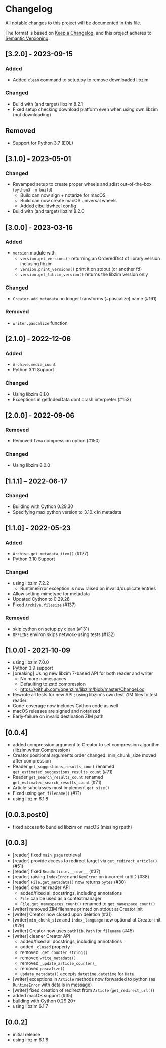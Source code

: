 # Changelog

All notable changes to this project will be documented in this file.

The format is based on [Keep a Changelog](https://keepachangelog.com/en/1.0.0/),
and this project adheres to [Semantic Versioning](https://semver.org/spec/v2.0.0.html).

## [3.2.0] - 2023-09-15

### Added

- Added `clean` command to setup.py to remove downloaded libzim

### Changed

- Build with (and target) libzim 8.2.1
- Fixed setup checking download platform even when using own libzim (not downloading)

## Removed

- Support for Python 3.7 (EOL)

## [3.1.0] - 2023-05-01

### Changed

- Revamped setup to create proper wheels and sdist out-of-the-box (`python3 -m build`)
  - Build can now sign + notarize for macOS
  - Build can now create macOS universal wheels
  - Added cibuildwheel config
- Build with (and target) libzim 8.2.0

## [3.0.0] - 2023-03-16

### Added

* `version` module with
  * `version.get_versions()` returning an OrderedDict of library:version inclusing libzim
  * `version.print_versions()` print it on stdout (or another fd)
  * `version.get_libzim_version()` returns the libzim version only

### Changed

* `Creator.add_metadata` no longer transforms (~pascalize) name (#161)

### Removed

* `writer.pascalize` function

## [2.1.0] - 2022-12-06

### Added

* `Archive.media_count`
* Python 3.11 Support

### Changed

* Using libzim 8.1.0
* Exceptions in getIndexData dont crash interpreter (#153)

## [2.0.0] - 2022-09-06

### Removed

* Removed `lzma` compression option (#150)

### Changed

* Using libzim 8.0.0

## [1.1.1] – 2022-06-17

### Changed

* Building with Cython 0.29.30
* Specifying max python version to 3.10.x in metadata

## [1.1.0] - 2022-05-23

### Added

* `Archive.get_metadata_item()` (#127)
* Python 3.10 Support

### Changed

* using libzim 7.2.2
  * RuntimeError exception is now raised on invalid/duplicate entries
* Allow setting mimetype for metadata
* Updated Cython to 0.29.28
* Fixed `Archive.filesize` (#137)

### Removed

* skip cython on setup.py clean (#131)
* `OFFLINE` environ skips network-using tests (#132)

## [1.0.0] - 2021-10-09

* using libzim 7.0.0
* Python 3.9 support
* [breaking] Using new libzim 7-based API for both reader and writer
  * No more namespaces
  * Defaulting to zstd compression
  * https://github.com/openzim/libzim/blob/master/ChangeLog
* Rewrote all tests for new API ; using libzim's own test ZIM files to test reader
* Code-coverage now includes Cython code as well
* macOS releases are signed and notarized
* Early-failure on invalid destination ZIM path

## [0.0.4]

* added compression argument to Creator to set compression algorithm (libzim.writer.Compression)
* Creator positional arguments order changed: min_chunk_size moved after compression
* Reader `get_suggestions_results_count` renamed `get_estimated_suggestions_results_count` (#71)
* Reader `get_search_results_count` renamed `get_estimated_search_results_count` (#71)
* Article subclasses must implement `get_size()`
* Fixed using `get_filename()` (#71)
* using libzim 6.1.8

## [0.0.3.post0]

* fixed access to bundled libzim on macOS (missing rpath)

## [0.0.3]

* [reader] fixed `main_page` retrieval
* [reader] provide access to redirect target via `get_redirect_article()` (#51)
* [reader] fixed `ReadArticle.__repr__` (#37)
* [reader] raising `IndexError` and `KeyError` on incorrect url/ID (#38)
* [reader] `File.get_metadata()` now returns `bytes` (#30)
* [reader] cleaner reader API
  * added/fixed all docstrings, including annotations
  * `File` can be used as a contextmanager
  * `File.get_namespaces_count()` renamed to `get_namespace_count()`
* [writer] removed ZIM filename printed on stdout at Creator init
* [writer] Creator now closed upon deletion (#31)
* [writer] `min_chunk_size` and `index_language` now optional at Creator init (#29)
* [writer] Creator now uses `pathlib.Path` for `filename` (#45)
* [writer] cleaner Creator API
  * added/fixed all docstrings, including annotations
  * added `_closed` property
  * removed `_get_counter_string()`
  * removed `write_metadata()`
  * removed `_update_article_counter)_`
  * removed `pascalize()`
  * `update_metadata()` accepts `datetime.datetime` for `Date`
* [writer] exceptions in `Article` methods now forwarded to python (as `RuntimeError` with details in message)
* [writer] fixed creation of redirect from `Article` (`get_redirect_url()`)
* added macOS support (#35)
* building with Cython 0.29.20+
* using libzim 6.1.7

## [0.0.2]

* initial release
* using libzim 6.1.6
